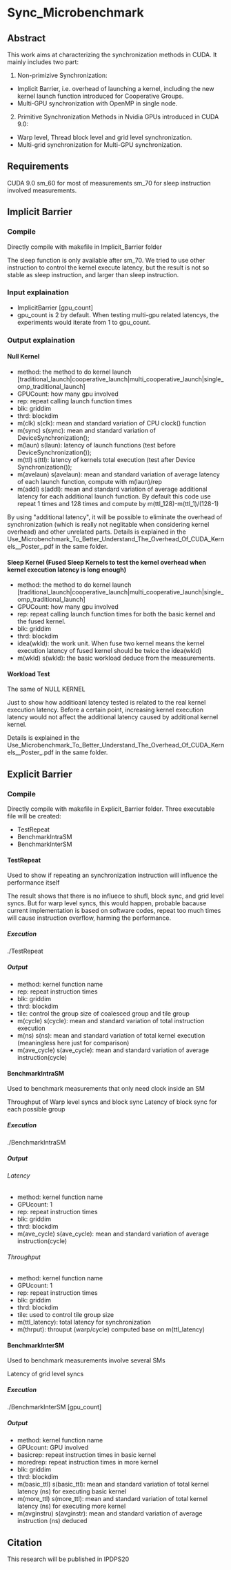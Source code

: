 # Sync_Microbenchmark
## Abstract
This work aims at characterizing the synchronization methods in CUDA. It mainly includes two part:
1. Non-primizive Synchronization:
  * Implicit Barrier, i.e. overhead of launching a kernel, including the new kernel launch function introduced for Cooperative Groups.
  * Multi-GPU synchronization with OpenMP in single node.
2. Primitive Synchronization Methods in Nvidia GPUs introduced in CUDA 9.0:
  * Warp level, Thread block level and grid level synchronization.
  * Multi-grid synchronization for Multi-GPU synchronization.
## Requirements
 CUDA 9.0
 sm_60 for most of measurements
 sm_70 for sleep instruction involved measurements.
 
## Implicit Barrier
### Compile
Directly compile with makefile in Implicit_Barrier folder

The sleep function is only available after sm_70. We tried to use other instruction to control the kernel execute latency, but the result is not so stable as sleep instruction, and larger than sleep instruction.
### Input explaination
 * ImplicitBarrier \[gpu_count\]
 * gpu_count is 2 by default. When testing multi-gpu related latencys, the experiments would iterate from 1 to gpu_count.
### Output explaination

#### Null Kernel 
* method: the method to do kernel launch \[traditional_launch|cooperative_launch|multi_cooperative_launch|single_omp_traditional_launch\]
* GPUCount: how many gpu involved
* rep: repeat calling launch function times
* blk: griddim
* thrd: blockdim
* m(clk) s(clk): mean and standard variation of CPU clock() function
* m(sync) s(sync): mean and standard variation of DeviceSynchronization(); 
* m(laun) s(laun): latency of launch functions (test before DeviceSynchronization());
* m(ttl) s(ttl): latency of kernels total execution (test after Device Synchronization());
* m(avelaun) s(avelaun): mean and standard variation of average latency of each launch function, compute with m(laun)/rep
* m(addl) s(addl): mean and standard variation of average additional latency for each additional launch function. By default this code use repeat 1 times and 128 times and compute by m(ttl_128)-m(ttl_1)/(128-1)

By using "additional latency", it will be possible to eliminate the overhead of synchronization (which is really not neglitable when considering kernel overhead) and other unrelated parts. Details is explained in the Use_Microbenchmark_To_Better_Understand_The_Overhead_Of_CUDA_Kernels__Poster_.pdf in the same folder.

#### Sleep Kernel (Fused Sleep Kernels to test the kernel overhead when kernel execution latency is long enough)
* method: the method to do kernel launch \[traditional_launch|cooperative_launch|multi_cooperative_launch|single_omp_traditional_launch\]
* GPUCount: how many gpu involved
* rep: repeat calling launch function times for both the basic kernel and the fused kernel.
* blk: griddim
* thrd: blockdim
* idea(wkld): the work unit. When fuse two kernel means the kernel execution latency of fused kernel should be twice the idea(wkld)
* m(wkld) s(wkld): the basic workload deduce from the measurements. 

#### Workload Test
The same of NULL KERNEL

Just to show how additioanl latency tested is related to the real kernel execution latency. Before a certain point, increasing kernel execution latency would not affect the additional latency caused by additional kernel kernel. 

Details is explained in the Use_Microbenchmark_To_Better_Understand_The_Overhead_Of_CUDA_Kernels__Poster_.pdf in the same folder.

## Explicit Barrier
### Compile
Directly compile with makefile in Explicit_Barrier folder. Three executable file will be created:
* TestRepeat
* BenchmarkIntraSM
* BenchmarkInterSM

#### TestRepeat
Used to show if repeating an synchronization instruction will influence the performance itself

The result shows that there is no influece to shufl, block sync, and grid level syncs. But for warp level syncs, this would happen, probable bacause current implementation is based on software codes, repeat too much times will cause instruction overflow, harming the performance.

##### Execution
./TestRepeat

##### Output
* method: kernel function name
* rep: repeat instruction times
* blk: griddim
* thrd: blockdim
* tile: control the group size of coalesced group and tile group
* m(cycle) s(cycle): mean and standard variation of total instruction execution
* m(ns) s(ns): mean and standard variation of total kernel execution (meaningless here just for comparison)
* m(ave_cycle) s(ave_cycle): mean and standard variation of average instruction(cycle)

#### BenchmarkIntraSM
Used to benchmark measurements that only need clock inside an SM

Throughput of Warp level syncs and block sync
Latency of block sync for each possible group

##### Execution
./BenchmarkIntraSM

##### Output
###### Latency
* method: kernel function name
* GPUcount: 1 
* rep: repeat instruction times
* blk: griddim
* thrd: blockdim
* m(ave_cycle) s(ave_cycle): mean and standard variation of average instruction(cycle)
###### Throughput
* method: kernel function name
* GPUcount: 1 
* rep: repeat instruction times
* blk: griddim
* thrd: blockdim
* tile: used to control tile group size
* m(ttl_latency): total latency for synchronization
* m(thrput): throuput (warp/cycle) computed base on m(ttl_latency)

#### BenchmarkInterSM
Used to benchmark measurements involve several SMs

Latency of grid level syncs

##### Execution
./BenchmarkInterSM \[gpu_count\]

##### Output
* method: kernel function name
* GPUcount: GPU involved
* basicrep: repeat instruction times in basic kernel
* moredrep: repeat instruction times in more kernel
* blk: griddim
* thrd: blockdim
* m(basic_ttl) s(basic_ttl): mean and standard variation of total kernel latency (ns) for executing basic kernel
* m(more_ttl) s(more_ttl): mean and standard variation of total kernel latency (ns) for executing more kernel
* m(avginstru) s(avginstr): mean and standard variation of average instruction (ns) deduced


## Citation
  This research will be published in IPDPS20 
  
